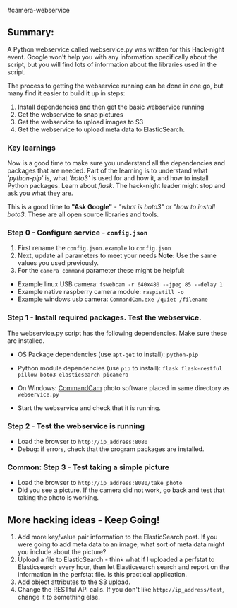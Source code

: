 #camera-webservice

## Summary: 
A Python webservice called webservice.py was written for this Hack-night event.  Google won't help you with any information specifically about the script, but you will find lots of information about the libraries used in the script.  

The process to getting the webservice running can be done in one go, but many find it easier to build it up in steps:

1. Install dependencies and then get the basic webservice running
2. Get the webservice to snap pictures
3. Get the webservice to upload images to S3
4. Get the webservice to upload meta data to ElasticSearch.

### Key learnings
Now is a good time to make sure you understand all the dependencies and packages that are needed.  Part of the learning is to understand what *'python-pip'* is, what *'boto3'* is used for and how it, and how to install Python packages.  Learn about *flask*.  The hack-night leader might stop and ask you what they are.

This is a good time to **"Ask Google"** - *"what is boto3"* or *"how to install boto3*.  These are all open source libraries and tools.    

### Step 0 - Configure service - `config.json` ###
1. First rename the `config.json.example` to `config.json`
2. Next, update all parameters to meet your needs
**Note:** Use the same values you used previously.  
3. For the `camera_command` parameter these might be helpful:
  * Example linux USB camera: `fswebcam -r 640x480 --jpeg 85 --delay 1`
  * Example native raspberry camera module: `raspistill -o`
  * Example windows usb camera: `CommandCam.exe /quiet /filename`

### Step 1 - Install required packages.  Test the webservice.
The webservice.py script has the following dependencies. Make sure these are installed.

* OS Package dependencies (use `apt-get` to install): `python-pip` 
* Python module dependencies (use `pip` to install): `flask flask-restful pillow boto3 elasticsearch picamera`
* On Windows: [CommandCam](https://batchloaf.wordpress.com/commandcam/) photo software placed in same directory as `webservice.py`

* Start the webservice and check that it is running.

### Step 2 - Test the webservice is running
* Load the browser to `http://ip_address:8080`
* Debug: if errors, check that the program packages are installed.

### Common: Step 3 - Test taking a simple picture
* Load the browser to `http://ip_address:8080/take_photo`
* Did you see a picture.  If the camera did not work, go back and test that taking the photo is working.

## More hacking ideas - Keep Going!
1. Add more key/value pair information to the ElasticSearch post.  If you were going to add meta data to an image, what sort of meta data might you include about the picture?
2. Upload a file to ElasticSearch - think what if I uploaded a perfstat to Elasticsearch every hour, then let Elasticsearch search and report on the information in the perfstat file.  Is this practical application.
3. Add object attributes to the S3 upload.  
4. Change the RESTful API calls.  If you don't like `http://ip_address/test`, change it to something else. 